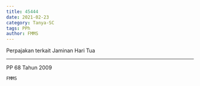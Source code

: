 ```yaml
---
title: 45444
date: 2021-02-23
category: Tanya-SC
tags: PPh
author: FMMS
---
```


Perpajakan terkait Jaminan Hari Tua

---

PP 68 Tahun 2009

`FMMS`
